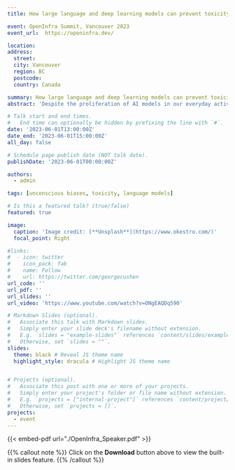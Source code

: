```yaml
---
title: How large language and deep learning models can prevent toxicity such as unconscious biases

event: OpenInfra Summit, Vancouver 2023
event_url:  https://openinfra.dev/

location: 
address:
  street: 
  city: Vancouver
  region: BC
  postcode: 
  country: Canada

summary: How large language and deep learning models can prevent toxicity such as unconscious biases
abstract: 'Despite the proliferation of AI models in our everyday activities to make impactful decisions, there are growing concerns about trustworthiness. It is of utmost importance to have fairer interpretable models to make decisions in healthcare, finances, the justice system, etc. This presentation aims to predict biases earlier enough in a multi-class and multi-label problem before they can induce harm. The distributed nature of online communities and their complex data sources makes it difficult to identify biases in data. Thus, we use large language models to accurately classify textual/images/video data across languages, cultures, religions, ages, genders, etc. Also, we fine-tune a transformer (BERT) to predict complicated NLP tasks, which traditional machine learning models would be limited. A typical BERT model can contextually generate text embedding for a multi-class problem and task-specific classification embedding. Our result predicts biases with an accuracy of 98.7%'

# Talk start and end times.
#   End time can optionally be hidden by prefixing the line with `#`.
date: '2023-06-01T13:00:00Z'
date_end: '2023-06-01T15:00:00Z'
all_day: false

# Schedule page publish date (NOT talk date).
publishDate: '2023-06-01T00:00:00Z'

authors:
  - admin

tags: [unconscious biases, toxicity, language models]

# Is this a featured talk? (true/false)
featured: true

image:
  caption: 'Image credit: [**Unsplash**](https://www.okestro.com/)'
  focal_point: Right

#links:
#  - icon: twitter
#    icon_pack: fab
#    name: Follow
#    url: https://twitter.com/georgecushen
url_code: ''
url_pdf: ''
url_slides: ''
url_video: 'https://www.youtube.com/watch?v=ONgEAQDq590'

# Markdown Slides (optional).
#   Associate this talk with Markdown slides.
#   Simply enter your slide deck's filename without extension.
#   E.g. `slides = "example-slides"` references `content/slides/example-slides.md`.
#   Otherwise, set `slides = ""`.
slides: 
  theme: black # Reveal JS theme name
  highlight_style: dracula # Highlight JS theme name


# Projects (optional).
#   Associate this post with one or more of your projects.
#   Simply enter your project's folder or file name without extension.
#   E.g. `projects = ["internal-project"]` references `content/project/deep-learning/index.md`.
#   Otherwise, set `projects = []`.
projects: 
  - event
---
```


{{< embed-pdf url="./OpenInfra_Speaker.pdf" >}}

{{% callout note %}}
Click on the **Download** button above to view the built-in slides feature.
{{% /callout %}}

